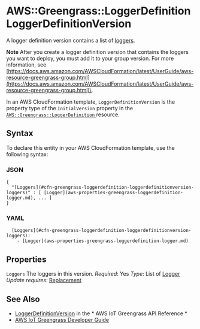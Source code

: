 # AWS::Greengrass::LoggerDefinition LoggerDefinitionVersion<a name="aws-properties-greengrass-loggerdefinition-loggerdefinitionversion"></a>

<a name="aws-properties-greengrass-loggerdefinition-loggerdefinitionversion-description"></a> A logger definition version contains a list of [loggers](https://docs.aws.amazon.com/AWSCloudFormation/latest/UserGuide/aws-properties-greengrass-loggerdefinition-logger.html)\.

**Note**
After you create a logger definition version that contains the loggers you want to deploy, you must add it to your group version\. For more information, see [https://docs.aws.amazon.com/AWSCloudFormation/latest/UserGuide/aws-resource-greengrass-group.html](https://docs.aws.amazon.com/AWSCloudFormation/latest/UserGuide/aws-resource-greengrass-group.html)\.

<a name="aws-properties-greengrass-loggerdefinition-loggerdefinitionversion-inheritance"></a> In an AWS CloudFormation template, `LoggerDefinitionVersion` is the property type of the `InitialVersion` property in the [ `AWS::Greengrass::LoggerDefinition` ](https://docs.aws.amazon.com/AWSCloudFormation/latest/UserGuide/aws-resource-greengrass-loggerdefinition.html) resource\.

## Syntax<a name="aws-properties-greengrass-loggerdefinition-loggerdefinitionversion-syntax"></a>

To declare this entity in your AWS CloudFormation template, use the following syntax:

### JSON<a name="aws-properties-greengrass-loggerdefinition-loggerdefinitionversion-syntax.json"></a>

```
{
  "[Loggers](#cfn-greengrass-loggerdefinition-loggerdefinitionversion-loggers)" : [ [Logger](aws-properties-greengrass-loggerdefinition-logger.md), ... ]
}
```

### YAML<a name="aws-properties-greengrass-loggerdefinition-loggerdefinitionversion-syntax.yaml"></a>

```
  [Loggers](#cfn-greengrass-loggerdefinition-loggerdefinitionversion-loggers):
    - [Logger](aws-properties-greengrass-loggerdefinition-logger.md)
```

## Properties<a name="aws-properties-greengrass-loggerdefinition-loggerdefinitionversion-properties"></a>

`Loggers`  <a name="cfn-greengrass-loggerdefinition-loggerdefinitionversion-loggers"></a>
The loggers in this version\.
*Required*: Yes
*Type*: List of [Logger](aws-properties-greengrass-loggerdefinition-logger.md)
*Update requires*: [Replacement](https://docs.aws.amazon.com/AWSCloudFormation/latest/UserGuide/using-cfn-updating-stacks-update-behaviors.html#update-replacement)

## See Also<a name="aws-properties-greengrass-loggerdefinition-loggerdefinitionversion--seealso"></a>
+  [LoggerDefinitionVersion](https://docs.aws.amazon.com/greengrass/latest/apireference/definitions-loggerdefinitionversion.html) in the * AWS IoT Greengrass API Reference *
+  [AWS IoT Greengrass Developer Guide](https://docs.aws.amazon.com/greengrass/latest/developerguide/)
